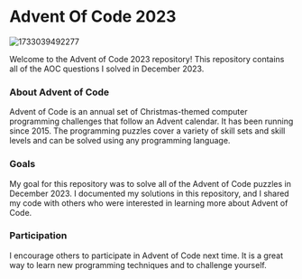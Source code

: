 <h1>Advent Of Code 2023</h1>

![1733039492277](https://github.com/user-attachments/assets/66c2ae94-815b-4963-9de9-6299a1db6c74)

<p>
Welcome to the Advent of Code 2023 repository! This repository contains all of the AOC questions I solved in December 2023.

<h3>About Advent of Code</h3>
Advent of Code is an annual set of Christmas-themed computer programming challenges that follow an Advent calendar. It has been running since 2015. The programming puzzles cover a variety of skill sets and skill levels and can be solved using any programming language.

<h3>Goals</h3>
My goal for this repository was to solve all of the Advent of Code puzzles in December 2023. I documented my solutions in this repository, and I shared my code with others who were interested in learning more about Advent of Code.

<h3>Participation</h3>
I encourage others to participate in Advent of Code next time. It is a great way to learn new programming techniques and to challenge yourself.
</p>
